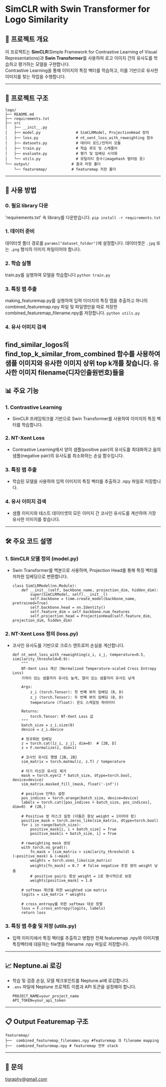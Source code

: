 # SimCLR with Swin Transformer for Logo Similarity

## 📖 프로젝트 개요
이 프로젝트는 **SimCLR**(Simple Framework for Contrastive Learning of Visual Representations)과 **Swin Transformer**를 사용하여 로고 이미지 간의 유사도를 학습하고 평가하는 모델을 구현합니다.  
Contrastive Learning을 통해 이미지의 특징 벡터를 학습하고, 이를 기반으로 유사한 이미지를 찾는 작업을 수행합니다.

---

## 📂 프로젝트 구조
```text
logo/
├── README.md
├── requirements.txt
├── src
│   ├── __init__.py
│   ├── model.py                # SimCLRModel, ProjectionHead 정의
│   ├── loss.py                 # nt_xent_loss_with_reweighting 함수
│   ├── datasets.py             # 데이터 로드/전처리 모듈
│   ├── train.py                # 학습 루프 및 스케줄러
│   ├── evaluate.py             # 평가 및 임베딩 시각화
│   └── utils.py                # 유틸리티 함수(imagehash 필터링 등)
└── output/                   # 결과 저장 폴더
    └── featuremap/           # featuremap 저장 폴더
```
---

## 🚀 사용 방법
### 0. 필요 library 다운
'requirements.txt' 속 library를 다운받습니다.
`pip install -r requirements.txt`

### 1. 데이터 준비
데이터셋 폴더 경로를 `params["dataset_folder"]`에 설정합니다.
데이터셋은 `.jpg` 또는 `.png` 형식의 이미지 파일이어야 합니다.

### 2. 학습 실행
train.py를 실행하여 모델을 학습합니다
`python train.py`

### 3. 특징 맵 추출
making_featuremap.py를 실행하여 입력 이미지의 특징 맵을 추출하고 
하나의 combined_featuremap.npy 파일 및 파일명만을 따로 저장한 combined_featuremap_filename.npy를 저장합니다.
`python utils.py`

### 4. 유사 이미지 검색
find_similar_logos의 find_top_k_similar_from_combined 함수를 사용하여 샘플 이미지와 유사한 이미지 상위 top k개를 찾습니다.
유사한 이미지 filename(디자인출원번호)들을
---

## 📊 주요 기능
### 1. Contrastive Learning
- SimCLR 프레임워크를 기반으로 Swin Transformer를 사용하여 이미지의 특징 벡터를 학습합니다.

### 2. NT-Xent Loss
- Contrastive Learning에서 양의 샘플(positive pair)의 유사도를 최대화하고 음의 샘플(negative pair)의 유사도를 최소화하는 손실 함수입니다.

### 3. 특징 맵 추출
- 학습된 모델을 사용하여 입력 이미지의 특징 벡터를 추출하고 .npy 파일로 저장합니다.

### 4. 유사 이미지 검색
- 샘플 이미지와 테스트 데이터셋의 모든 이미지 간 코사인 유사도를 계산하여 가장 유사한 이미지를 찾습니다.

---

## 🛠️ 주요 코드 설명
### 1. SimCLR 모델 정의 (model.py)
- Swin Transformer를 백본으로 사용하며, Projection Head를 통해 특징 벡터를 저차원 임베딩으로 변환합니다.
    ```
    class SimCLRModel(nn.Module):
        def __init__(self, backbone_name, projection_dim, hidden_dim):
            super(SimCLRModel, self).__init__()
            self.backbone = timm.create_model(backbone_name, pretrained=True)
            self.backbone.head = nn.Identity()
            self.feature_dim = self.backbone.num_features
            self.projection_head = ProjectionHead(self.feature_dim, projection_dim, hidden_dim)
    ```

### 2. NT-Xent Loss 정의 (loss.py)
- 코사인 유사도를 기반으로 크로스 엔트로피 손실을 계산합니다.
    ```
    def nt_xent_loss_with_reweighting(z_i, z_j, temperature=0.5, similarity_threshold=0.9):
        """
        NT-Xent Loss 계산 (Normalized Temperature-scaled Cross Entropy Loss)
        가까이 있는 샘플끼리 유사도 높게, 멀리 있는 샘플끼리 유사도 낮게

        Args:
            z_i (torch.Tensor): 첫 번째 뷰의 임베딩 (B, D)
            z_j (torch.Tensor): 두 번째 뷰의 임베딩 (B, D)
            temperature (float): 온도 스케일링 파라미터

        Returns:
            torch.Tensor: NT-Xent Loss 값
        """
        batch_size = z_i.size(0)
        device = z_i.device

        # 정규화된 임베딩
        z = torch.cat([z_i, z_j], dim=0)  # [2B, D]
        z = F.normalize(z, dim=1)

        # 코사인 유사도 행렬 [2B, 2B]
        sim_matrix = torch.matmul(z, z.T) / temperature

        # 자기 자신은 유사도 제거
        mask = torch.eye(2 * batch_size, dtype=torch.bool, device=device)
        sim_matrix.masked_fill_(mask, float('-inf'))

        # positive 인덱스 설정
        pos_indices = torch.arange(batch_size, device=device)
        labels = torch.cat([pos_indices + batch_size, pos_indices], dim=0)  # (2B,)

        # Positive 쌍 마스크 설정 (이들은 항상 weight = 1이어야 함)
        positive_mask = torch.zeros_like(sim_matrix, dtype=torch.bool)
        for i in range(batch_size):
            positive_mask[i, i + batch_size] = True
            positive_mask[i + batch_size, i] = True
            
        # reweighting mask 생성
        with torch.no_grad():
            fn_mask = (sim_matrix > similarity_threshold) & (~positive_mask) & (~mask)
            weights = torch.ones_like(sim_matrix)
            weights[fn_mask] = 0.7  # false negative 추정 쌍의 weight 낮춤
            # positive pair는 항상 weight = 1로 명시적으로 보장   
            weights[positive_mask] = 1.0

        # softmax 계산을 위한 weighted sim matrix
        logits = sim_matrix * weights

        # cross_entropy를 위한 softmax 대상 정렬
        loss = F.cross_entropy(logits, labels)
        return loss
    ```

### 3. 특징 맵 추출 및 저장 (utils.py)
- 입력 이미지에서 특징 벡터를 추출하고 병합한 전체 featuremap .npy와 이미지별 특징벡터에 대응하는 file명을 filename .npy 파일로 저장합니다.

---

## 📈 Neptune.ai 로깅
- 학습 및 검증 손실, 모델 체크포인트를 Neptune.ai에 로깅합니다.
- `.env` 파일에 Neptune 프로젝트 이름과 API 토큰을 설정해야 합니다.
    ```
    PROJECT_NAME=your_project_name
    API_TOKEN=your_api_token
    ```

---

## 📋 Output Featuremap 구조
```
featuremap/
├──  combined_featuremap_filenames.npy #featuremap 과 filename mapping
├──  combined_featuremap.npy # featuremap 전부 stack
```
---

## 📧 문의
tigraphy@gmail.com
